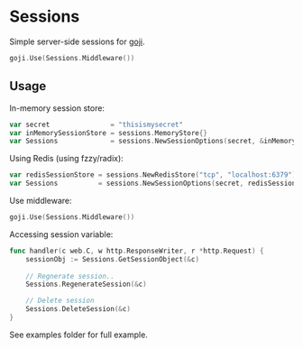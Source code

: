 # Sessions

Simple server-side sessions for [goji](goji.io).

```go
goji.Use(Sessions.Middleware())
```

## Usage
In-memory session store:

```go
var secret               = "thisismysecret"
var inMemorySessionStore = sessions.MemoryStore{}
var Sessions             = sessions.NewSessionOptions(secret, &inMemorySessionStore)
```

Using Redis (using fzzy/radix):

```go
var redisSessionStore = sessions.NewRedisStore("tcp", "localhost:6379")
var Sessions          = sessions.NewSessionOptions(secret, redisSessionStore)
```

Use middleware:

```go
goji.Use(Sessions.Middleware())
```

Accessing session variable:

```go
func handler(c web.C, w http.ResponseWriter, r *http.Request) {
    sessionObj := Sessions.GetSessionObject(&c)
    
    // Regnerate session..
    Sessions.RegenerateSession(&c)

    // Delete session
    Sessions.DeleteSession(&c)
}
```

See examples folder for full example.
